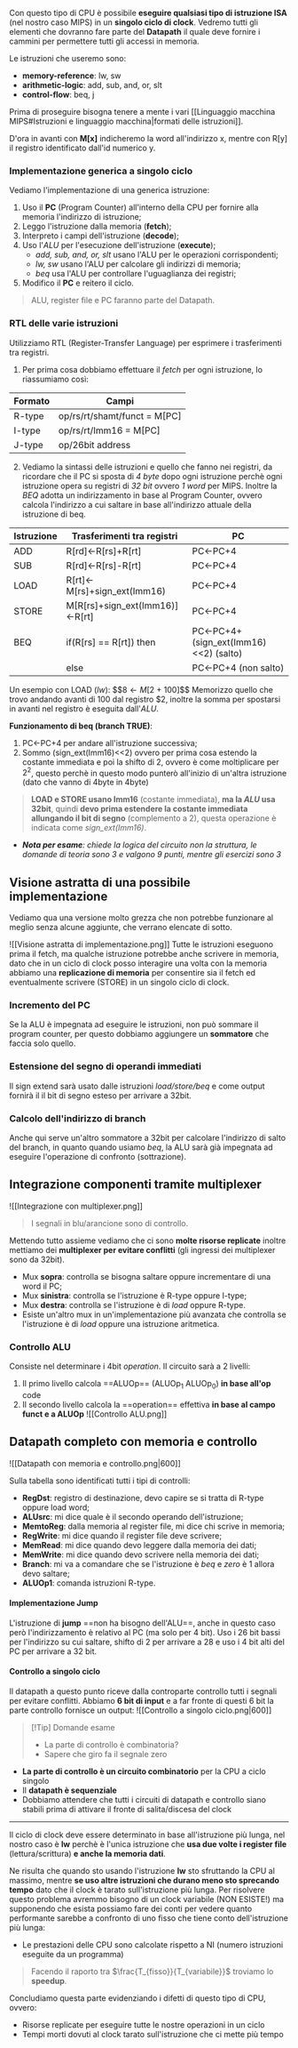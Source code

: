 Con questo tipo di CPU è possibile **eseguire qualsiasi tipo di istruzione ISA** (nel nostro caso MIPS) in un **singolo ciclo di clock**.
Vedremo tutti gli elementi che dovranno fare parte del **Datapath** il quale deve fornire i cammini per permettere tutti gli accessi in memoria.

Le istruzioni che useremo sono:
- **memory-reference**: lw, sw
- **arithmetic-logic**: add, sub, and, or, slt
- **control-flow**: beq, j

Prima di proseguire bisogna tenere a mente i vari [[Linguaggio macchina MIPS#Istruzioni e linguaggio macchina|formati delle istruzioni]].

D'ora in avanti con **M[x]** indicheremo la word all'indirizzo x, mentre con
R[y] il registro identificato dall'id numerico y.

### Implementazione generica a singolo ciclo
Vediamo l'implementazione di una generica istruzione:
1. Uso il **PC** (Program Counter) all'interno della CPU per fornire alla memoria l'indirizzo di istruzione;
2. Leggo l'istruzione dalla memoria (**fetch**);
3. Interpreto i campi dell'istruzione (**decode**);
4. Uso l'_ALU_ per l'esecuzione dell'istruzione (**execute**);
	- _add, sub, and, or, slt_ usano l'ALU per le operazioni corrispondenti;
	- _lw, sw_ usano l'ALU per calcolare gli indirizzi di memoria;
	- _beq_ usa l'ALU per controllare l'uguaglianza dei registri;
5. Modifico il **PC** e reitero il ciclo.

> ALU, register file e PC faranno parte del Datapath.

### RTL delle varie istruzioni
Utilizziamo RTL (Register-Transfer Language) per esprimere i trasferimenti tra registri.

1. Per prima cosa dobbiamo effettuare il _fetch_ per ogni istruzione, lo riassumiamo così:

| **Formato** | **Campi**                    |
| ----------- | ---------------------------- |
| R-type      | op/rs/rt/shamt/funct = M[PC] |
| I-type      | op/rs/rt/Imm16 = M[PC]       |
| J-type      | op/26bit address             |

2. Vediamo la sintassi delle istruzioni e quello che fanno nei registri, da ricordare che il PC si sposta di _4 byte_ dopo ogni istruzione perchè ogni istruzione opera su registri di _32 bit_ ovvero _1 word_ per MIPS.
Inoltre  la _BEQ_ adotta un indirizzamento in base al Program Counter, ovvero calcola l'indirizzo a cui saltare in base all'indirizzo attuale della istruzione di beq.

| **Istruzione** | **Trasferimenti tra registri**  | **PC**                                |
| -------------- | ------------------------------- | ------------------------------------- |
| ADD            | R[rd]<-R[rs]+R[rt]              | PC<-PC+4                              |
| SUB            | R[rd]<-R[rs]-R[rt]              | PC<-PC+4                              |
| LOAD           | R[rt]<-M[rs]+sign_ext(Imm16)    | PC<-PC+4                              |
| STORE          | M[R[rs]+sign_ext(Imm16)]<-R[rt] | PC<-PC+4                              |
| BEQ            | if(R[rs] == R[rt]) then         | PC<-PC+4+(sign_ext(Imm16)<<2) (salto) |
|                | else                            | PC<-PC+4 (non salto)                  |

Un esempio con LOAD (_lw_): $$$8\leftarrow M[$2 + 100]$$
Memorizzo quello che trovo andando avanti di 100 dal registro $2, inoltre la somma per spostarsi in avanti nel registro è eseguita dall'_ALU_.

**Funzionamento di beq (branch TRUE)**:
1. PC<-PC+4 per andare all'istruzione successiva;
2. Sommo (sign_ext(Imm16)<<2) ovvero per prima cosa estendo la costante immediata e poi la shifto di 2, ovvero è come moltiplicare per $2^2$, questo perchè in questo modo punterò all'inizio di un'altra istruzione (dato che vanno di 4byte in 4byte)

>**LOAD e STORE usano Imm16** (costante immediata), **ma la _ALU_ usa 32bit**, quindi **devo prima estendere la costante immediata allungando il bit di segno** (complemento a 2), questa operazione è indicata come _sign_ext(Imm16)_.

- _**Nota per esame**: chiede la logica del circuito non la struttura, le domande di teoria sono 3 e valgono 9 punti, mentre gli esercizi sono 3_

## Visione astratta di una possibile implementazione
Vediamo qua una versione molto grezza che non potrebbe funzionare al meglio senza alcune aggiunte, che verrano elencate di sotto.

![[Visione astratta di implementazione.png]]
Tutte le istruzioni eseguono prima il fetch, ma qualche istruzione potrebbe anche scrivere in memoria, dato che in un ciclo di clock posso interagire una volta con la memoria abbiamo una **replicazione di memoria** per consentire sia il fetch ed eventualmente scrivere (STORE) in un singolo ciclo di clock.

### Incremento del PC
Se la ALU è impegnata ad eseguire le istruzioni, non può sommare il program counter, per questo dobbiamo aggiungere un **sommatore** che faccia solo quello.
### Estensione del segno di operandi immediati
Il sign extend sarà usato dalle istruzioni _load/store/beq_ e come output fornirà il il bit di segno esteso per arrivare a 32bit.
### Calcolo dell'indirizzo di branch
Anche qui serve un'altro sommatore a 32bit per calcolare l'indirizzo di salto del branch, in quanto quando usiamo _beq_, la ALU sarà già impegnata ad eseguire l'operazione di confronto (sottrazione).

## Integrazione componenti tramite multiplexer

![[Integrazione con multiplexer.png]]
>I segnali in blu/arancione sono di controllo.

Mettendo tutto assieme vediamo che ci sono **molte risorse replicate** inoltre mettiamo dei **multiplexer per evitare conflitti** (gli ingressi dei multiplexer sono da 32bit).

- Mux **sopra**: controlla se bisogna saltare oppure incrementare di una word il PC;
- Mux **sinistra**: controlla se l'istruzione è R-type oppure I-type;
- Mux **destra**: controlla se l'istruzione è di _load_ oppure R-type.
- Esiste un'altro mux in un'implementazione più avanzata che controlla se l'istruzione è di _load_ oppure una istruzione aritmetica.

### Controllo ALU
Consiste nel determinare i 4bit _operation_.
Il circuito sarà a 2 livelli:
1. Il primo livello calcola ==ALUOp== (ALUOp$_1$ ALUOp$_0$) **in base all'op** code
2. Il secondo livello calcola la ==operation== effettiva **in base al campo funct e a ALUOp**
![[Controllo ALU.png]]

## Datapath completo con memoria e controllo

![[Datapath con memoria e controllo.png|600]]

Sulla tabella sono identificati tutti i tipi di controlli:
- **RegDst**: registro di destinazione, devo capire se si tratta di R-type oppure load word;
- **ALUsrc**: mi dice quale è il secondo operando dell'istruzione;
- **MemtoReg**: dalla memoria al register file, mi dice chi scrive in memoria;
- **RegWrite**: mi dice quando il register file deve scrivere;
- **MemRead**: mi dice quando devo leggere dalla memoria dei dati;
- **MemWrite**: mi dice quando devo scrivere nella memoria dei dati;
- **Branch**: mi va a comandare che se l'istruzione è _beq_ e _zero_ è 1 allora devo saltare;
- **ALUOp1**: comanda istruzioni R-type.

#### Implementazione Jump
L'istruzione di **jump** ==non ha bisogno dell'ALU==, anche in questo caso però l'indirizzamento è relativo al PC (ma solo per 4 bit).
Uso i 26 bit bassi per l'indirizzo su cui saltare, shifto di 2 per arrivare a 28 e uso i 4 bit alti del PC per arrivare a 32 bit.

#### Controllo a singolo ciclo
Il datapath a questo punto riceve dalla controparte controllo tutti i segnali per evitare conflitti.
Abbiamo **6 bit di input** e a far fronte di questi 6 bit la parte controllo fornisce un output:
![[Controllo a singolo ciclo.png|600]]

>[!Tip] Domande esame
>- La parte di controllo è combinatoria?
>- Sapere che giro fa il segnale zero

- **La parte di controllo è un circuito combinatorio** per la CPU a ciclo singolo
- Il **datapath è sequenziale**
- Dobbiamo attendere che tutti i circuiti di datapath e controllo siano stabili prima di attivare il fronte di salita/discesa del clock

---
Il ciclo di clock deve essere determinato in base all'istruzione più lunga, nel nostro caso è **lw** perchè è l'unica istruzione che **usa due volte i register file** (lettura/scrittura) **e anche la memoria dati**.

Ne risulta che quando sto usando l'istruzione **lw** sto sfruttando la CPU al massimo, mentre **se uso altre istruzioni che durano meno sto sprecando tempo** dato che il clock è tarato sull'istruzione più lunga.
Per risolvere questo problema avremmo bisogno di un clock variabile (NON ESISTE!) ma supponendo che esista possiamo fare dei conti per vedere quanto performante sarebbe a confronto di uno fisso che tiene conto dell'istruzione più lunga:
- Le prestazioni delle CPU sono calcolate rispetto a NI (numero istruzioni eseguite da un programma)

>Facendo il raporto tra $\frac{T_{fisso}}{T_{variabile}}$ troviamo lo **speedup**.

Concludiamo questa parte evidenziando i difetti di questo tipo di CPU, ovvero:
- Risorse replicate per eseguire tutte le nostre operazioni in un ciclo
- Tempi morti dovuti al clock tarato sull'istruzione che ci mette più tempo
